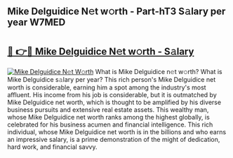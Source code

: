 ## Mike Delguidice N𝚎t w𝚘rth - Part-hT3 S𝚊lary per year W7MED

# <h2><a href="http://gc0oer.nevu.top/?p=Mike+Delguidice">🔗 👉🔴 Mike Delguidice N𝚎t w𝚘rth - S𝚊lary</a></h2>

[![Mike Delguidice N𝚎t W𝚘rth](https://i.imgur.com/Oavwk0R.jpeg)](http://gc0oer.nevu.top/?p=Mike+Delguidice)
What is Mike Delguidice n𝚎t w𝚘rth? What is Mike Delguidice s𝚊lary per year?
This rich person's Mike Delguidice net worth is considerable, earning him a spot among the industry's most affluent. His income from his job is considerable, but it is outmatched by Mike Delguidice net worth, which is thought to be amplified by his diverse business pursuits and extensive real estate assets. This wealthy man, whose Mike Delguidice net worth ranks among the highest globally, is celebrated for his business acumen and financial intelligence. This rich individual, whose Mike Delguidice net worth is in the billions and who earns an impressive salary, is a prime demonstration of the might of dedication, hard work, and financial savvy.
